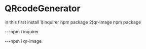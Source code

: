 # QRcodeGenerator

in this first install 
1)inquirer npm package
2)qr-image npm package


---npm i inquirer

---npm i qr-image
